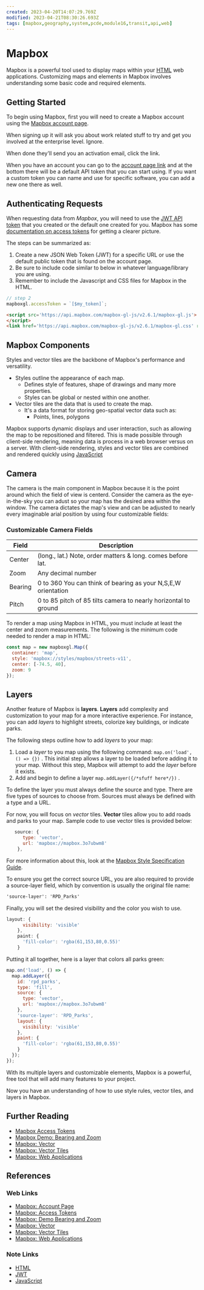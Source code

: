 ```yaml
---
created: 2023-04-20T14:07:29.769Z
modified: 2023-04-21T08:30:26.693Z
tags: [mapbox,geography,system,pcde,module16,transit,api,web]
---
```

# Mapbox

Mapbox is a powerful tool used to display maps within
your [HTML][-html] web applications.
Customizing maps and elements in Mapbox involves understanding some basic code and
required elements.

## Getting Started

To begin using Mapbox, first you will need to
create a Mapbox account using the [Mapbox account page][-mapbox-account].

When signing up it will ask you about work related stuff to
try and get you involved at the enterprise level. Ignore.

When done they'll send you an activation email, click the link.

When you have an account you can go to the [account page link][-mapbox-account]
and at the bottom there will be a default API token that you can start using.
If you want a custom token you can name and use for specific software,
you can add a new one there as well.

## Authenticating Requests

When requesting data from *Mapbox*,
you will need to use the [JWT API token][-jwt] that you created or
the default one created for you.
Mapbox has some [documentation on access tokens][-mapbox-access-tokens] for
getting a clearer picture.

The steps can be summarized as:

1. Create a new JSON Web Token (JWT) for a specific URL or
use the default public token that is found on the account page.
2. Be sure to include code similar to below in whatever language/library you are using.
3. Remember to include the Javascript and CSS files for Mapbox in the HTML.

```javascript
// step 2
mapboxgl.accessToken = `[$my_token]`;
```

```html
<script src='https://api.mapbox.com/mapbox-gl-js/v2.6.1/mapbox-gl.js'>
</script>
<link href='https://api.mapbox.com/mapbox-gl-js/v2.6.1/mapbox-gl.css' rel='stylesheet' />
```

## Mapbox Components

Styles and vector tiles are the backbone of Mapbox's performance and versatility.

* Styles outline the appearance of each map.
  * Defines style of features, shape of drawings and many more properties.
  * Styles can be global or nested within one another.
* Vector tiles are the data that is used to create the map.
  * It's a data format for storing geo-spatial vector data such as:
    * Points, lines, polygons

Mapbox supports dynamic displays and user interaction,
such as allowing the map to be repositioned and filtered.
This is made possible through client-side rendering,
meaning data is process in a web browser versus on a server.
With client-side rendering, styles and vector tiles are combined and
rendered quickly using [JavaScript][-js]

## Camera

The camera is the main component in Mapbox because
it is the point around which the field of view is centerd.
Consider the camera as
the eye-in-the-sky you can adust so your map has the desired area within
the window.
The camera dictates the map's view and
can be adjusted to nearly every imaginable arial position by
using four customizable fields:

### Customizable Camera Fields

| Field   | Description                                                     |
| ------- | --------------------------------------------------------------- |
| Center  | (long., lat.) Note, order matters & long. comes before lat.     |
| Zoom    | Any decimal number                                              |
| Bearing | 0 to 360 You can think of bearing as your N,S,E,W orientation   |
| Pitch   | 0 to 85 pitch of 85 tilts camera to nearly horizontal to ground |

To render a map using Mapbox in HTML,
you must include at least the center and zoom measurements.
The following is the minimum code needed to render a map in HTML:

```js
const map = new mapboxgl.Map({
  container: 'map',
  style: 'mapbox://styles/mapbox/streets-v11',
  center: [-74.5, 40],
  zoom: 9
});
```

## Layers

Another feature of Mapbox is **layers**.
**Layers** add complexity and customization to your map for a more interactive experience.
For instance, you can add *layers* to highlight streets,
colorize key buildings, or indicate parks.

The following steps outline how to add *layers* to your map:

1. Load a *layer* to you map using the following command:
`map.on('load', () => {})` .
This initial step allows a layer to be loaded before adding it to your map.
Without this step, Mapbox will attempt to add the *layer* before it exists.
2. Add and begin to define a layer `map.addLayer({/*sfuff here*/})` .

To define the layer you must always define the source and type.
There are five types of sources to choose from.
Sources must always be defined with a type and a URL.

For now,
you will focus on *vector* tiles.
**Vector** tiles allow you to add roads and parks to your map.
Sample code to use vector tiles is provided below:

```js
   source: {
      type: 'vector',
      url: 'mapbox://mapbox.3o7ubwm8'
    },
```

For more information about this,
look at the [Mapbox Style Specification Guide][-mapbox-style-specs-guide].

To ensure you get the correct source URL,
you are also required to provide a source-layer field,
which by convention is usually the original file name:

```txt
'source-layer': 'RPD_Parks'
```

Finally, you will set the desired visibility and the color you wish to use.

```js
layout: {
      visibility: 'visible'
    },
    paint: {
      'fill-color': 'rgba(61,153,80,0.55)'
    }
```

Putting it all together, here is a layer that colors all parks green:

```js
map.on('load', () => {
  map.addLayer({
    id: 'rpd_parks',
    type: 'fill',
    source: {
      type: 'vector',
      url: 'mapbox://mapbox.3o7ubwm8'
    },
    'source-layer': 'RPD_Parks',
    layout: {
      visibility: 'visible'
    },
    paint: {
      'fill-color': 'rgba(61,153,80,0.55)'
    }
  });
});
```

With its multiple layers and customizable elements, Mapbox is a powerful,
free tool that will add many features to your project.

Now you have an understanding of how to use style rules,
vector tiles, and layers in Mapbox.

## Further Reading

* [Mapbox Access Tokens][-mapbox-access-tokens]
* [Mapbox Demo: Bearing and Zoom][-mapbox-demo-bearing-zoom]
* [Mapbox: Vector][-mapbox-vector]
* [Mapbox: Vector Tiles][-mapbox-vector-tiles]
* [Mapbox: Web Applications][-mapbox-web-apps]

## References

### Web Links

* [Mapbox: Account Page][-mapbox-account]
* [Mapbox: Access Tokens][-mapbox-access-tokens]
* [Mapbox: Demo Bearing and Zoom][-mapbox-demo-bearing-zoom]
* [Mapbox: Vector][-mapbox-vector]
* [Mapbox: Vector Tiles][-mapbox-vector-tiles]
* [Mapbox: Web Applications][-mapbox-web-apps]

<!-- Hidden References -->
[-mapbox-account]: https://account.mapbox.com/auth/signin/?route-to=%22https://account.mapbox.com/%22 "Mapbox Account Page"
[-mapbox-access-tokens]: https://docs.mapbox.com/help/getting-started/access-tokens/ "Access Tokens (from docs.mapbox.com)"
[-mapbox-style-specs-guide]: https://docs.mapbox.com/mapbox-gl-js/style-spec/sources/#vector "Mapbox Style Specifications Guide"
[-mapbox-demo-bearing-zoom]: https://docs.mapbox.com/help/demos/web-apps/bearing_and_zoom.html "Mapbox Demo: Bearing and Zoom"
[-mapbox-vector]: https://docs.mapbox.com/help/glossary/vector/ "Mapbox: Vector"
[-mapbox-vector-tiles]: https://docs.mapbox.com/help/glossary/vector-tiles/ "Mapbox: Vector Tiles"
[-mapbox-web-apps]: https://docs.mapbox.com/help/glossary/web-apps/ "Mapbox: Web Applications"

### Note Links

* [HTML][-html]
* [JWT][-jwt]
* [JavaScript][-js]

<!-- Hidden References -->
[-html]: html.md "HTML"
[-jwt]: jwt.md "JSON Web Token"
[-js]: javascript.md "JavaScript"
